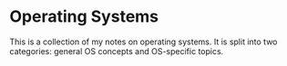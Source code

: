 # Operating Systems

This is a collection of my notes on operating systems. It is split into two categories: general OS concepts and OS-specific topics.

